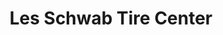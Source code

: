 ---
title: "Les Schwab Tire Center"
url: /tigard/les-schwab-tire-center-southwest-pacific-highway/
shop: tyres
---